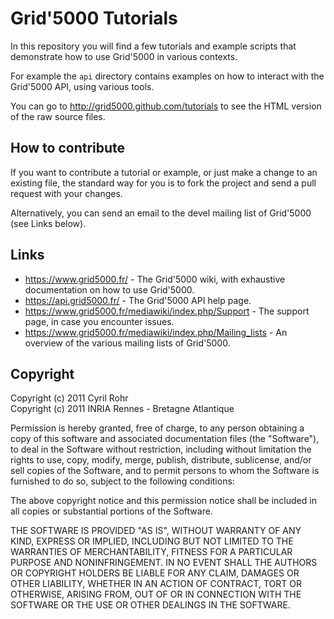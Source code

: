 # Grid'5000 Tutorials
In this repository you will find a few tutorials and example scripts that demonstrate how to use Grid'5000 in various contexts.

For example the `api` directory contains examples on how to interact with the Grid'5000 API, using various tools.

You can go to <http://grid5000.github.com/tutorials> to see the HTML version of the raw source files. 

## How to contribute
If you want to contribute a tutorial or example, or just make a change to an existing file, the standard way for you is to fork the project and send a pull request with your changes.

Alternatively, you can send an email to the devel mailing list of Grid'5000 (see Links below).

## Links
* <https://www.grid5000.fr/> - The Grid'5000 wiki, with exhaustive documentation on how to use Grid'5000.
* <https://api.grid5000.fr/> - The Grid'5000 API help page.
* <https://www.grid5000.fr/mediawiki/index.php/Support> - The support page, in case you encounter issues.
* <https://www.grid5000.fr/mediawiki/index.php/Mailing_lists> - An overview of the various mailing lists of Grid'5000.

## Copyright
Copyright (c) 2011 Cyril Rohr   
Copyright (c) 2011 INRIA Rennes - Bretagne Atlantique

Permission is hereby granted, free of charge, to any person obtaining
a copy of this software and associated documentation files (the
"Software"), to deal in the Software without restriction, including
without limitation the rights to use, copy, modify, merge, publish,
distribute, sublicense, and/or sell copies of the Software, and to
permit persons to whom the Software is furnished to do so, subject to
the following conditions:

The above copyright notice and this permission notice shall be
included in all copies or substantial portions of the Software.

THE SOFTWARE IS PROVIDED "AS IS", WITHOUT WARRANTY OF ANY KIND,
EXPRESS OR IMPLIED, INCLUDING BUT NOT LIMITED TO THE WARRANTIES OF
MERCHANTABILITY, FITNESS FOR A PARTICULAR PURPOSE AND
NONINFRINGEMENT. IN NO EVENT SHALL THE AUTHORS OR COPYRIGHT HOLDERS BE
LIABLE FOR ANY CLAIM, DAMAGES OR OTHER LIABILITY, WHETHER IN AN ACTION
OF CONTRACT, TORT OR OTHERWISE, ARISING FROM, OUT OF OR IN CONNECTION
WITH THE SOFTWARE OR THE USE OR OTHER DEALINGS IN THE SOFTWARE.
